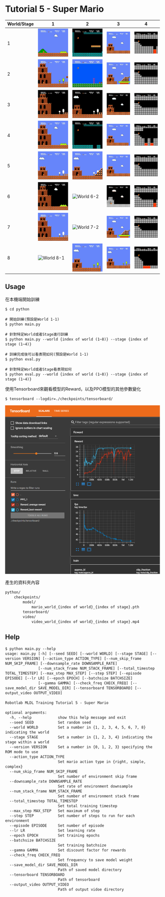 # Tutorial 5 - Super Mario
|World/Stage|1|2|3|4|
|-|-|-|-|-|
|1|![World 1-1](./img/mario_world_1_1.gif)|![World 1-2](./img/mario_world_1_2.gif)|![World 1-3](./img/mario_world_1_3.gif)|![World 1-4](./img/mario_world_1_4.gif)|
|2|![World 2-1](./img/mario_world_2_1.gif)|![World 2-2](./img/mario_world_2_2.gif)|![World 2-3](./img/mario_world_2_3.gif)|![World 2-4](./img/mario_world_2_4.gif)|
|3|![World 3-1](./img/mario_world_3_1.gif)|![World 3-2](./img/mario_world_3_2.gif)|![World 3-3](./img/mario_world_3_3.gif)|![World 3-4](./img/mario_world_3_4.gif)|
|4|![World 4-1](./img/mario_world_4_1.gif)|![World 4-2](./img/mario_world_4_2.gif)|![World 4-3](./img/mario_world_4_3.gif)|![World 4-4](./img/mario_world_4_4.gif)|
|5|![World 5-1](./img/mario_world_5_1.gif)|![World 5-2](./img/mario_world_5_2.gif)|![World 5-3](./img/mario_world_5_3.gif)|![World 5-4](./img/mario_world_5_4.gif)|
|6|![World 6-1](./img/mario_world_6_1.gif)|![World 6-2](./img/mario_world_6_2.gif)|![World 6-3](./img/mario_world_6_3.gif)|![World 6-4](./img/mario_world_6_4.gif)|
|7|![World 7-1](./img/mario_world_7_1.gif)|![World 7-2](./img/mario_world_7_2.gif)|![World 7-3](./img/mario_world_7_3.gif)|![World 7-4](./img/mario_world_7_4.gif)|
|8|![World 8-1](./img/mario_world_8_1.gif)|![World 8-2](./img/mario_world_8_2.gif)|![World 8-3](./img/mario_world_8_3.gif)|![World 8-4](./img/mario_world_8_4.gif)|

## Usage
在本機端開始訓練
```shell
$ cd python

# 開始訓練(預設是World 1-1)
$ python main.py

# 針對特定World或者Stage進行訓練
$ python main.py --world {index of world (1~8)} --stage {index of stage (1~4)}

# 訓練完成後可以看表現如何(預設是World 1-1)
$ python eval.py

# 針對特定World或者Stage看表現如何
$ python eval.py --world {index of world (1~8)} --stage {index of stage (1~4)}
```

使用Tensorboard來觀看模型的Reward，以及PPO模型的其他參數變化
```shell
$ tensorboard --logdir=./checkpoints/tensorboard/
```

![tensorboard](./img/tutorial-5-tensorboard.png)

產生的資料夾內容
```shell
python/
    checkpoints/
        model/
            mario_world_{index of world}_{index of stage}.pth
        tensorboard/
        video/
            video_world_{index of world}_{index of stage}.mp4
```

## Help
```shell
$ python main.py --help
usage: main.py [-h] [--seed SEED] [--world WORLD] [--stage STAGE] [--version VERSION] [--action_type ACTION_TYPE] [--num_skip_frame NUM_SKIP_FRAME] [--downsample_rate DOWNSAMPLE_RATE]
               [--num_stack_frame NUM_STACK_FRAME] [--total_timestep TOTAL_TIMESTEP] [--max_step MAX_STEP] [--step STEP] [--episode EPISODE] [--lr LR] [--epoch EPOCH] [--batchsize BATCHSIZE]
               [--gamma GAMMA] [--check_freq CHECK_FREQ] [--save_model_dir SAVE_MODEL_DIR] [--tensorboard TENSORBOARD] [--output_video OUTPUT_VIDEO]

Robotlab MLDL Training Tutorial 5 - Super Mario

optional arguments:
  -h, --help            show this help message and exit
  --seed SEED           Set random seed
  --world WORLD         Set a number in {1, 2, 3, 4, 5, 6, 7, 8} indicating the world
  --stage STAGE         Set a number in {1, 2, 3, 4} indicating the stage within a world
  --version VERSION     Set a number in {0, 1, 2, 3} specifying the ROM mode to use
  --action_type ACTION_TYPE
                        Set mario action type in {right, simple, complex}
  --num_skip_frame NUM_SKIP_FRAME
                        Set number of environment skip frame
  --downsample_rate DOWNSAMPLE_RATE
                        Set rate of environment downsample
  --num_stack_frame NUM_STACK_FRAME
                        Set number of environment stack frame
  --total_timestep TOTAL_TIMESTEP
                        Set total training timestep
  --max_step MAX_STEP   Set maximum of step
  --step STEP           Set number of steps to run for each environment
  --episode EPISODE     Set number of episode
  --lr LR               Set learning rate
  --epoch EPOCH         Set training epochs
  --batchsize BATCHSIZE
                        Set training batchsize
  --gamma GAMMA         Set discount factor for rewards
  --check_freq CHECK_FREQ
                        Set frequency to save model weight
  --save_model_dir SAVE_MODEL_DIR
                        Path of saved model directory
  --tensorboard TENSORBOARD
                        Path of tensorboard
  --output_video OUTPUT_VIDEO
                        Path of output vidoe directory
```

